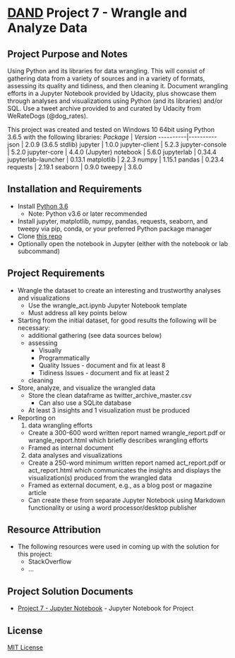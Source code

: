 # [DAND](https://www.udacity.com/course/data-analyst-nanodegree--nd002) Project 7 - Wrangle and Analyze Data

## Project Purpose and Notes
Using Python and its libraries for data wrangling.  This will consist of gathering data from a variety of sources and in a variety of formats, assessing its quality and tidiness, and then cleaning it.  Document wrangling efforts in a Jupyter Notebook provided by Udacity, plus showcase them through analyses and visualizations using Python (and its libraries) and/or SQL. Use a tweet archive provided to and curated by Udacity from WeRateDogs (@dog_rates).

This project was created and tested on Windows 10 64bit using Python 3.6.5 with the following libraries:
*Package* | *Version*
----------|----------
json | 2.0.9 (3.6.5 stdlib)
jupyter | 1.0.0
jupyter-client | 5.2.3
jupyter-console | 5.2.0
jupyter-core | 4.4.0
(Jupyter) notebook | 5.6.0
jupyterlab | 0.34.4
jupyterlab-launcher | 0.13.1
matplotlib | 2.2.3
numpy | 1.15.1
pandas | 0.23.4
requests | 2.19.1
seaborn | 0.9.0
tweepy | 3.6.0

## Installation and Requirements
* Install [Python 3.6](https://www.python.org/downloads/)
    * Note: Python v3.6 or later recommended
* Install jupyter, matplotlib, numpy, pandas, requests, seaborn, and tweepy via pip, conda, or your preferred Python package manager
* Clone [this repo](https://github.com/sockduct/Udacity-DAND)
* Optionally open the notebook in Jupyter (either with the notebook or lab subcommand)

## Project Requirements
* Wrangle the dataset to create an interesting and trustworthy analyses and visualizations
  * Use the wrangle_act.ipynb Jupyter Notebook template
  * Must address all key points below
* Starting from the initial dataset, for good results the following will be necessary:
  * additional gathering (see data sources below)
  * assessing
    * Visually
    * Programmatically
    * Quality Issues - document and fix at least 8
    * Tidiness Issues - document and fix at least 2
  * cleaning
* Store, analyze, and visualize the wrangled data
  * Store the clean dataframe as twitter_archive_master.csv
    * Can also use a SQLite database
  * At least 3 insights and 1 visualization must be produced
* Reporting on
  1) data wrangling efforts
    * Create a 300-600 word written report named wrangle_report.pdf or wrangle_report.html which briefly describes wrangling efforts
    * Framed as internal document
  2) data analyses and visualizations
    * Create a 250-word minimum written report named act_report.pdf or act_report.html which communicates the insights and displays the visualization(s) produced from the wrangled data
    * Framed as external document, e.g., as a blog post or magazine article
    * Can create these from separate Jupyter Notebook using Markdown functionality or using a word processor/desktop publisher

## Resource Attribution
* The following resources were used in coming up with the solution for this project:
    * StackOverflow
    * ...

## Project Solution Documents
* [Project 7 - Jupyter Notebook](wrangle_act.ipynb) - Jupyter Notebook for Project

## License
[MIT License](LICENSE)

